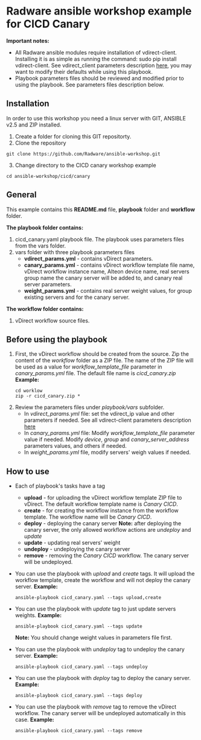 # Radware ansible workshop example for CICD Canary

**Important notes:**
*  All Radware ansible modules require installation of vdirect-client.
Installing it is as simple as running the command: sudo pip install vdirect-client.
See vdirect_client parameters description [here](https://pypi.python.org/pypi/vdirect-client),
you may want to modify their defaults while using this playbook. 
*  Playbook parameters files should be reviewed and modified prior to using the playbook.
See parameters files description below.


## Installation
In order to use this workshop you need a linux server with GIT, ANSIBLE v2.5 and ZIP installed.

1.  Create a folder for cloning this GIT repositorty.
2.  Clone the repository
```
git clone https://github.com/Radware/ansible-workshop.git
```
3. Change directory to the CICD canary workshop example
```
cd ansible-workshop/cicd/canary
```

## General
This example contains this **README.md** file, **playbook** folder and **workflow** folder.

**The playbook folder contains:**
1.  cicd_canary.yaml playbook file. The playbook uses parameters files from the vars folder.
2.  vars folder with three playbook parameters files
	*  **vdirect_params.yml** - contains vDirect parameters.
	*  **canary_params.yml** - contains vDirect workflow template file name, vDirect workflow instance name,
	   Alteon device name, real servers group name the canary server will be added to,
	   and canary real server parameters.
	*  **weight_params.yml** - contains real server weight values, for group existing servers and for the canary server.


**The workflow folder contains:**
1.  vDirect workflow source files. 

  
## Before using the playbook
1.  First, the vDirect workflow should be created from the source.
    Zip the content of the *workflow* folder as a ZIP file.
    The name of the ZIP file will be used as a value for *workflow_template_file* parameter
    in *canary_params.yml* file. The default file name is *cicd_canary.zip*
	**Example:**
	```
	cd worklow
	zip -r cicd_canary.zip *
	```
2.  Review the parameters files under *playbook/vars* subfolder.
    *  In *vdirect_params.yml* file:
       set the vdirect_ip value and other parameters if needed.
       See all vdirect-client parameters description [here](https://pypi.python.org/pypi/vdirect-client)
    *  In *canary_params.yml* file:
       Modify *workflow_template_file* parameter value if needed.
       Modify *device*, *group* and *canary_server_address* parameters values,
       and others if needed.
    *  In *weight_params.yml* file, modify servers' weigh values if needed.

## How to use

*  Each of playbook's tasks have a tag
    *  **upload** - for uploading the vDirect workflow template ZIP file to vDirect.
       The default workflow template name is *Canary CICD*.
    *  **create** - for creating the workflow instance from the workflow template.
       The workflow name will be *Canary CICD*.
    *  **deploy** - deploying the canary server
       **Note:** after deploying the canary server, the only allowed workflow 
                 actions are *undeploy* and *update*
    *  **update** - updating real servers' weight
    *  **undeploy** - undeploying the canary server
    *  **remove** - removing the *Canary CICD* workflow. The canary server will be undeployed.

*  You can use the playbook with *upload* and *create* tags.
   It will upload the workflow template, create the workflow and will not deploy the canary server.
	**Example:**
	```
	ansible-playbook cicd_canary.yaml --tags upload,create
	```

*  You can use the playbook with *update* tag to just update servers weights.
	**Example:**
	```
	ansible-playbook cicd_canary.yaml --tags update
	```
   **Note:** You should change weight values in parameters file first.
*  You can use the playbook with *undeploy* tag to undeploy the canary server.
	**Example:**
	```
	ansible-playbook cicd_canary.yaml --tags undeploy
	```
*  You can use the playbook with *deploy* tag to deploy the canary server.
	**Example:**
	```
	ansible-playbook cicd_canary.yaml --tags deploy
	```
*  You can use the playbook with *remove* tag to remove the vDirect workflow.
   The canary server will be undeployed automatically in this case.
	**Example:**
	```
	ansible-playbook cicd_canary.yaml --tags remove
	```